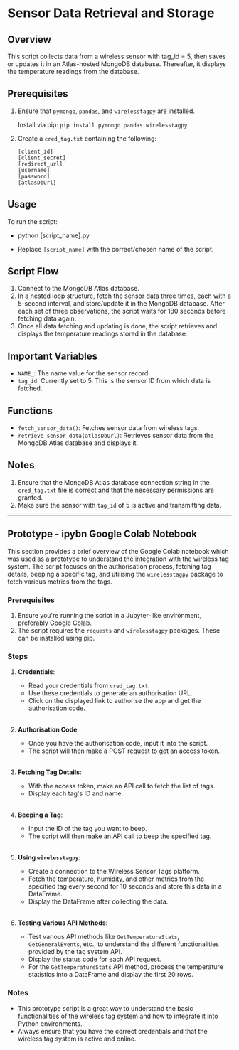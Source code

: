 # Sensor Data Retrieval and Storage

## Overview

This script collects data from a wireless sensor with tag_id = 5, then saves or updates it in an Atlas-hosted MongoDB database. Thereafter, it displays the temperature readings from the database.

## Prerequisites

1. Ensure that `pymongo`, `pandas`, and `wirelesstagpy` are installed.
   
   Install via pip: `pip install pymongo pandas wirelesstagpy`

2. Create a `cred_tag.txt` containing the following:

    `[client_id]`  
    `[client_secret]`  
    `[redirect_url]`  
    `[username]`  
    `[password]`  
    `[atlasDbUrl]`  

## Usage

To run the script:

- python [script_name].py

- Replace `[script_name]` with the correct/chosen name of the script.

## Script Flow

1. Connect to the MongoDB Atlas database.
2. In a nested loop structure, fetch the sensor data three times, each with a 5-second interval, and store/update it in the MongoDB database. After each set of three observations, the script waits for 180 seconds before fetching data again.
3. Once all data fetching and updating is done, the script retrieves and displays the temperature readings stored in the database.

## Important Variables

- `NAME_`: The name value for the sensor record.
- `tag_id`: Currently set to 5. This is the sensor ID from which data is fetched.

## Functions

- `fetch_sensor_data()`: Fetches sensor data from wireless tags.
- `retrieve_sensor_data(atlasDbUrl)`: Retrieves sensor data from the MongoDB Atlas database and displays it.

## Notes

1. Ensure that the MongoDB Atlas database connection string in the `cred_tag.txt` file is correct and that the necessary permissions are granted.
2. Make sure the sensor with `tag_id` of 5 is active and transmitting data.

---

## Prototype - ipybn Google Colab Notebook

This section provides a brief overview of the Google Colab notebook which was used as a prototype to understand the integration with the wireless tag system. The script focuses on the authorisation process, fetching tag details, beeping a specific tag, and utilising the `wirelesstagpy` package to fetch various metrics from the tags.

### Prerequisites

1. Ensure you're running the script in a Jupyter-like environment, preferably Google Colab.
2. The script requires the `requests` and `wirelesstagpy` packages. These can be installed using pip.

### Steps

1. **Credentials**:
   - Read your credentials from `cred_tag.txt`.
   - Use these credentials to generate an authorisation URL.
   - Click on the displayed link to authorise the app and get the authorisation code.   
    <br>
    
2. **Authorisation Code**:
   - Once you have the authorisation code, input it into the script.
   - The script will then make a POST request to get an access token.
    <br><br>

1. **Fetching Tag Details**:
   - With the access token, make an API call to fetch the list of tags.
   - Display each tag's ID and name.
    <br> <br>

2. **Beeping a Tag**:
   - Input the ID of the tag you want to beep.
   - The script will then make an API call to beep the specified tag.
    <br><br>

3. **Using `wirelesstagpy`**:
   - Create a connection to the Wireless Sensor Tags platform.
   - Fetch the temperature, humidity, and other metrics from the specified tag every second for 10 seconds and store this data in a DataFrame.
   - Display the DataFrame after collecting the data.
    <br><br>

4. **Testing Various API Methods**:
   - Test various API methods like `GetTemperatureStats`, `GetGeneralEvents`, etc., to understand the different functionalities provided by the tag system API.
   - Display the status code for each API request.
   - For the `GetTemperatureStats` API method, process the temperature statistics into a DataFrame and display the first 20 rows.

### Notes

- This prototype script is a great way to understand the basic functionalities of the wireless tag system and how to integrate it into Python environments.
- Always ensure that you have the correct credentials and that the wireless tag system is active and online.